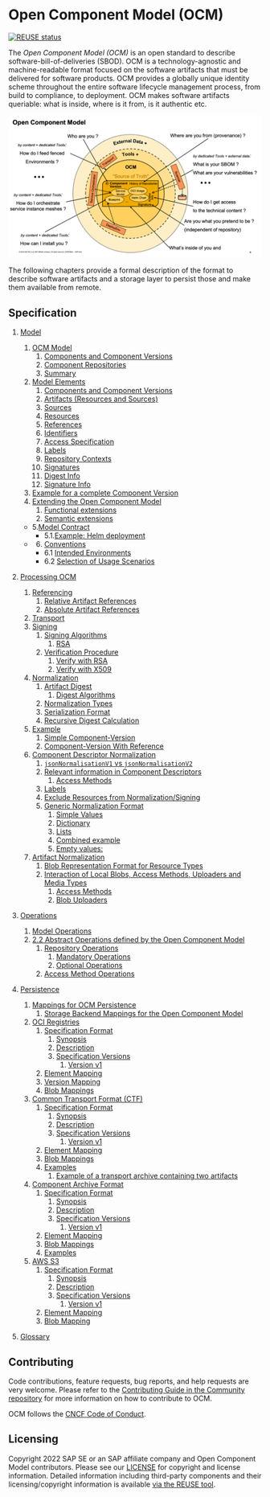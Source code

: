 # Open Component Model (OCM)

[![REUSE status](https://api.reuse.software/badge/github.com/open-component-model/ocm-spec)](https://api.reuse.software/info/github.com/open-component-model/ocm-spec)

The _Open Component Model (OCM)_ is an open standard to describe software-bill-of-deliveries (SBOD). OCM is a technology-agnostic and machine-readable format focused on the software artifacts that must be delivered for software products. OCM provides a globally unique identity scheme throughout the entire software lifecycle management process, from build to compliance, to deployment. OCM makes software artifacts queriable: what is inside, where is it from, is it authentic etc.

![OCM Overview](doc/OCM.png)

The following chapters provide a formal description of the format to describe software artifacts and a storage layer to persist those and make them available from remote.

## Specification
1. [Model](doc/01-model/README.md)
   1. [OCM Model](doc/01-model/01-model.md#ocm-model)
      1. [Components and Component Versions](doc/01-model/01-model.md#components-and-component-versions)
      2. [Component Repositories](doc/01-model/01-model.md#component-repositories)
      3. [Summary](doc/01-model/01-model.md#summary)
   2. [Model Elements](doc/01-model/02-elements.md#model-elements)
      1. [Components and Component Versions](doc/01-model/02-elements.md#components-and-component-versions)
      2. [Artifacts (Resources and Sources)](doc/01-model/02-elements.md#artifacts-resources-and-sources)
      3. [Sources](doc/01-model/02-elements.md#sources)
      4. [Resources](doc/01-model/02-elements.md#resources)
      5. [References](doc/01-model/02-elements.md#references)
      6. [Identifiers](doc/01-model/02-elements.md#identifiers)
      7. [Access Specification](doc/01-model/02-elements.md#access-specification)
      8. [Labels](doc/01-model/02-elements.md#labels)
      10. [Repository Contexts](doc/01-model/02-elements.md#repository-contexts)
      11. [Signatures](doc/01-model/02-elements.md#signatures)
      12. [Digest Info](doc/01-model/02-elements.md#digest-info)
      13. [Signature Info](doc/01-model/02-elements.md#signature-info)
   3. [Example for a complete Component Version](doc/01-model/03-example.md#example-for-a-complete-component-version)
   4. [Extending the Open Component Model](doc/01-model/04-extensions.md#extending-the-open-component-model)
      1. [Functional extensions](doc/01-model/04-extensions.md##functional-extensions)
      2. [Semantic extensions](doc/01-model/04-extensions.md##semantic-extensions)
   * 5.[Model Contract](doc/05-contract.md#model-contract)
     * 5.1.[Example: Helm deployment](doc/05-contract.md#example-helm-deployment)
   * 6. [Conventions](doc/06-conventions.md#conventions)
     * 6.1 [Intended Environments](doc/06-conventions.md#intended-environments)
     * 6.2 [Selection of Usage Scenarios](06-conventions.md#selection-of-usage-scenarios)
2. [Processing OCM](doc/02-processing/README.md)
   1. [Referencing](doc/02-processing/01-references.md#referencing)
      1. [Relative Artifact References](doc/02-processing/01-references.md#relative-artifact-references)
      2. [Absolute Artifact References](doc/02-processing/01-references.md#absolute-artifact-references)
   2. [Transport](doc/02-processing/02-transport.md#transport)
   3. [Signing](doc/02-processing/03-signing.md#signing)
      1. [Signing Algorithms](doc/02-processing/03-signing.md#signing-algorithms)
         1. [RSA](doc/02-processing/03-signing.md#rsa)
      2. [Verification Procedure](doc/02-processing/03-signing.md#verification-procedure)
         1. [Verify with RSA](doc/02-processing/03-signing.md#verify-with-rsa)
         2. [Verify with X509](doc/02-processing/03-signing.md#verify-with-x509)
   4. [Normalization](doc/02-processing/04-digest.md#normalization)
      1. [Artifact Digest](doc/02-processing/04-digest.md#artifact-digest)
         1. [Digest Algorithms](doc/02-processing/04-digest.md#digest-algorithms)
      2. [Normalization Types](doc/02-processing/04-digest.md#normalization-types)
      3. [Serialization Format](doc/02-processing/04-digest.md#serialization-format)
      4. [Recursive Digest Calculation](doc/02-processing/04-digest.md#recursive-digest-calculation)
   5. [Example](doc/02-processing/04-digest.md#example)
      1. [Simple Component-Version](doc/02-processing/04-digest.md#simple-component-version)
      2. [Component-Version With Reference](doc/02-processing/04-digest.md#component-version-with-reference)
   6. [Component Descriptor Normalization](doc/02-processing/04-digest.md#component-descriptor-normalization)
      1. [`jsonNormalisationV1` vs `jsonNormalisationV2`](doc/02-processing/04-digest.md#jsonnormalisationv1-vs-jsonnormalisationv2)
      2. [Relevant information in Component Descriptors](doc/02-processing/04-digest.md#relevant-information-in-component-descriptors)
         1. [Access Methods](doc/02-processing/04-digest.md#access-methods)
      3. [Labels](doc/02-processing/04-digest.md#labels)
      4. [Exclude Resources from Normalization/Signing](doc/02-processing/04-digest.md#exclude-resources-from-normalizationsigning)
      5. [Generic Normalization Format](doc/02-processing/04-digest.md#generic-normalization-format)
         1. [Simple Values](doc/02-processing/04-digest.md#simple-values)
         2. [Dictionary](doc/02-processing/04-digest.md#dictionary)
         3. [Lists](doc/02-processing/04-digest.md#lists)
         4. [Combined example](doc/02-processing/04-digest.md#combined-example)
         5. [Empty values:](doc/02-processing/04-digest.md#empty-values)
   7. [Artifact Normalization](doc/02-processing/04-digest.md#artifact-normalization)
      1. [Blob Representation Format for Resource Types](doc/02-processing/04-digest.md#blob-representation-format-for-resource-types)
      2. [Interaction of Local Blobs, Access Methods, Uploaders and Media Types](doc/02-processing/04-digest.md#interaction-of-local-blobs-access-methods-uploaders-and-media-types)
         1. [Access Methods](doc/02-processing/04-digest.md#access-methods-1)
         2. [Blob Uploaders](doc/02-processing/04-digest.md#blob-uploaders)

3. [Operations](doc/03-operations/README.md)
   1. [Model Operations](doc/03-operations/01-operations.md#model-operations)
   2. [2.2 Abstract Operations defined by the Open Component Model](doc/03-operations/01-operations.md#abstract-operations-defined-by-the-open-component-model)
      1. [Repository Operations](doc/03-operations/01-operations.md#repository-operations)
         1. [Mandatory Operations](doc/03-operations/01-operations.md#mandatory-operations)
         2. [Optional Operations](doc/03-operations/01-operations.md#optional-operations)
      2. [Access Method Operations](doc/03-operations/01-operations.md#access-method-operations)
4. [Persistence](doc/04-persistence/README.md)
   1. [Mappings for OCM Persistence](doc/04-persistence/01-mappings.md#mappings-for-ocm-persistence)
      1. [Storage Backend Mappings for the Open Component Model](doc/04-persistence/01-mappings.md#storage-backend-mappings-for-the-open-component-model)
   2. [OCI Registries](doc/04-persistence/02-oci.md#oci-registries)
      1. [Specification Format](doc/04-persistence/02-oci.md#specification-format)
         1. [Synopsis](doc/04-persistence/02-oci.md#synopsis)
         2. [Description](doc/04-persistence/02-oci.md#description)
         3. [Specification Versions](doc/04-persistence/02-oci.md#specification-versions)
            1. [Version v1](doc/04-persistence/02-oci.md#version-v1)
      2. [Element Mapping](doc/04-persistence/02-oci.md#element-mapping)
      3. [Version Mapping](doc/04-persistence/02-oci.md#version-mapping)
      4. [Blob Mappings](doc/04-persistence/02-oci.md#blob-mappings)
   3. [Common Transport Format (CTF)](doc/04-persistence/03-files.md#common-transport-format-ctf)
      1. [Specification Format](doc/04-persistence/03-files.md#specification-format)
         1. [Synopsis](doc/04-persistence/03-files.md#synopsis)
         2. [Description](doc/04-persistence/03-files.md#description)
         3. [Specification Versions](doc/04-persistence/03-files.md#specification-versions)
            1. [Version v1](doc/04-persistence/03-files.md#version-v1)
      2. [Element Mapping](doc/04-persistence/03-files.md#element-mapping)
      3. [Blob Mappings](doc/04-persistence/03-files.md#blob-mappings)
      4. [Examples](doc/04-persistence/03-files.md#examples)
         1. [Example of a transport archive containing two artifacts](doc/04-persistence/03-files.md#example-of-a-transport-archive-containing-two-artifacts)
   4. [Component Archive Format](doc/04-persistence/03-files.md#component-archive-format)
      1. [Specification Format](doc/04-persistence/03-files.md#specification-format-1)
         1. [Synopsis](doc/04-persistence/03-files.md#synopsis-1)
         2. [Description](doc/04-persistence/03-files.md#description-1)
         3. [Specification Versions](doc/04-persistence/03-files.md#specification-versions-1)
            1. [Version v1](doc/04-persistence/03-files.md#version-v1-1)
      2. [Element Mapping](doc/04-persistence/03-files.md#element-mapping-1)
      3. [Blob Mappings](doc/04-persistence/03-files.md#blob-mappings-1)
      4. [Examples](doc/04-persistence/03-files.md#examples-1)
   5. [AWS S3](doc/04-persistence/04-s3.md#aws-s3)
      1. [Specification Format](doc/04-persistence/04-s3.md#specification-format)
         1. [Synopsis](doc/04-persistence/04-s3.md#synopsis)
         2. [Description](doc/04-persistence/04-s3.md#description)
         3. [Specification Versions](doc/04-persistence/04-s3.md#specification-versions)
            1. [Version v1](doc/04-persistence/04-s3.md#version-v1)
      2. [Element Mapping](doc/04-persistence/04-s3.md#element-mapping)
      3. [Blob Mapping](doc/04-persistence/04-s3.md#blob-mapping)
5.  [Glossary](doc/glossary.md)

## Contributing

Code contributions, feature requests, bug reports, and help requests are very welcome. Please refer to the [Contributing Guide in the Community repository](https://github.com/open-component-model/community/blob/main/CONTRIBUTING.md) for more information on how to contribute to OCM.

OCM follows the [CNCF Code of Conduct](https://github.com/cncf/foundation/blob/main/code-of-conduct.md).

## Licensing

Copyright 2022 SAP SE or an SAP affiliate company and Open Component Model contributors.
Please see our [LICENSE](LICENSE) for copyright and license information.
Detailed information including third-party components and their licensing/copyright information is available [via the REUSE tool](https://api.reuse.software/info/github.com/open-component-model/ocm-spec).
